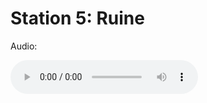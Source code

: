 
# Station 5: Ruine

Audio: 

<audio controls>
  <source src="https://github.com/kipppunkte/kipppunkte/raw/gh-pages/assets/5_Ruine.mp3" type="audio/mpeg">
  Your browser does not support the audio tag.
</audio>
